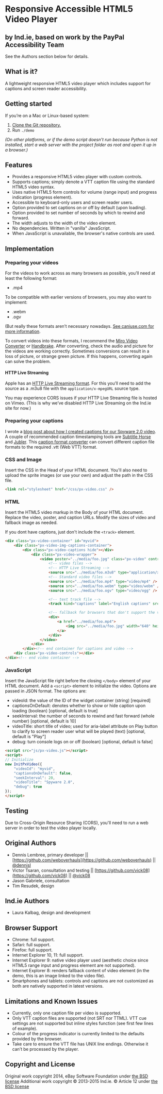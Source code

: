 # Responsive Accessible HTML5 Video Player

## by Ind.ie, based on work by the PayPal Accessibility Team

See the Authors section below for details.

## What is it?

A lightweight responsive HTML5 video player which includes support for captions and screen reader accessibility.

## Getting started

If you’re on a Mac or Linux-based system:

  1. [Clone the Git repository.](https://source.ind.ie/project/video-player)
  2. Run ```./demo```

_(On other platforms, or if the demo script doesn’t run because Python is not installed, start a web server with the project folder as root and open it up in a browser.)_

## Features

- Provides a responsive HTML5 video player with custom controls.
- Supports captions; simply denote a VTT caption file using the standard HTML5 video syntax.
- Uses native HTML5 form controls for volume (range input) and progress indication (progress element).
- Accessible to keyboard-only users and screen reader users.
- Option provided to set captions on or off by default (upon loading).
- Option provided to set number of seconds by which to rewind and forward.
- The width adjusts to the width of the video element.
- No dependencies. Written in "vanilla" JavaScript.
- When JavaScript is unavailable, the browser's native controls are used.

## Implementation

### Preparing your videos

For the videos to work across as many browsers as possible, you’ll need at least the following format:
- .mp4

To be compatible with earlier versions of browsers, you may also want to implement:
- .webm
- .ogv

(But really these formats aren’t necessary nowadays. [See caniuse.com for more information](http://caniuse.com/#search=mp4).

To convert videos into these formats, I recommend the [Miro Video Converter](http://www.mirovideoconverter.com) or [Handbrake](https://handbrake.fr). After converting, check the audio and picture for the videos are working correctly. Sometimes conversions can result in a loss of picture, or strange green picture. If this happens, converting again can solve the problem.

#### HTTP Live Streaming

Apple has an [HTTP Live Streaming format](https://developer.apple.com/streaming/). For this you’ll need to add the source as a .m3u8 file with the `application/x-mpegURL` source type.

You may experience CORS issues if your HTTP Live Streaming file is hosted on Vimeo. (This is why we’ve disabled HTTP Live Streaming on the Ind.ie site for now.)

### Preparing your captions

I wrote a [blog post about how I created captions for our Spyware 2.0 video](https://ind.ie/about/blog/accessible-video-player). A couple of recommended caption timestamping tools are [Subtitle Horse](http://www.subtitle-horse.com/) and [Jubler](http://www.jubler.org/). This [caption format converter](http://www.3playmedia.com/services-features/tools/captions-format-converter/) can convert different caption file formats to the required .vtt (Web VTT) format.

### CSS and Image

Insert the CSS in the Head of your HTML document. You'll also need to upload the sprite images (or use your own) and adjust the path in the CSS file.

```html
<link rel="stylesheet" href="/css/px-video.css" />
```

### HTML
Insert the HTML5 video markup in the Body of your HTML document. Replace the video, poster, and caption URLs. Modify the sizes of video and fallback image as needed.

If you dont have captions, just don't include the `<track>` element.
```html
<div class="px-video-container" id="myvid">
	<div class="px-video-img-captions-container">
		<div class="px-video-captions hide"></div>
			<div class="px-video-wrapper">
				<video poster="../media/foo.jpg" class="px-video" controls>
					<!-- video files -->
					<!-- HTTP Live Streaming -->
					<source src="../media/foo.m3u8" type="application/x-mpegURL" />
					<!-- Standard video files -->
					<source src="../media/foo.mp4" type="video/mp4" />
					<source src="../media/foo.webm" type="video/webm" />
					<source src="../media/foo.ogv" type="video/ogg" />

					<!-- text track file -->
					<track kind="captions" label="English captions" src="../media/captions-foo-en.vtt" srclang="en" default />

					<!-- fallback for browsers that don't support the video element -->
					<div>
						<a href="../media/foo.mp4">
							<img src="../media/foo.jpg" width="640" height="360" alt="download video" />
						</a>
					</div>
				</video>
			</div>
		</div><!-- end container for captions and video -->
	<div class="px-video-controls"></div>
</div><!-- end video container -->
```

### JavaScript
Insert the JavaScript file right before the closing `</body>` element of your HTML document. Add a `<script>` element to initialize the video. Options are passed in JSON format. The options are:

- videoId: the value of the ID of the widget container (string) [required]
- captionsOnDefault: denotes whether to show or hide caption upon loading (boolean) [optional, default is true]
- seekInterval: the number of seconds to rewind and fast forward (whole number) [optional, default is 10]
- videoTitle: short title of video; used for aria-label attribute on Play button to clarify to screen reader user what will be played (text) [optional, default is "Play"]
- debug: turn console logs on or off (boolean) [optional, default is false]

```html
<script src="js/px-video.js"></script>
<script>
// Initialize
new InitPxVideo({
	"videoId": "myvid",
	"captionsOnDefault": false,
	"seekInterval": 20,
	"videoTitle": "Spyware 2.0",
	"debug": true
});
</script>
```

## Testing
Due to Cross-Origin Resource Sharing (CORS), you'll need to run a web server in order to test the video player locally.

## Original Authors
- Dennis Lembree, primary developer || [https://github.com/weboverhauls](https://github.com/weboverhauls) || [@dennisl](https://twitter.com/dennisl)
- Victor Tsaran, consultation and testing || [https://github.com/vick08](https://github.com/vick08) || [@vick08](https://twitter.com/vick08)
- Jason Gabriele, consultation
- Tim Resudek, design

## Ind.ie Authors
- Laura Kalbag, design and development

## Browser Support
- Chrome: full support.
- Safari: full support.
- Firefox: full support.
- Internet Explorer 10, 11: full support.
- Internet Explorer 9: native video player used (aesthetic choice since HTML5 range input and progress element are not supported).
- Internet Explorer 8: renders fallback content of video element (in the demo, this is an image linked to the video file).
- Smartphones and tablets: controls and captions are not customized as both are natively supported in latest versions.

## Limitations and Known Issues
- Currently, only one caption file per video is supported.
- Only VTT caption files are supported (not SRT nor TTML). VTT cue settings are not supported but inline styles function (see first few lines of example).
- Colour of the progress indicator is currently limited to the defaults provided by the browser.
- Take care to ensure the VTT file has UNIX line endings. Otherwise it can’t be processed by the player.

## Copyright and License
Original work copyright 2014, eBay Software Foundation under [the BSD license](LICENSE.md)
Additional work copyright © 2013-2015 Ind.ie. © Article 12 under [the BSD license](LICENSE.md)